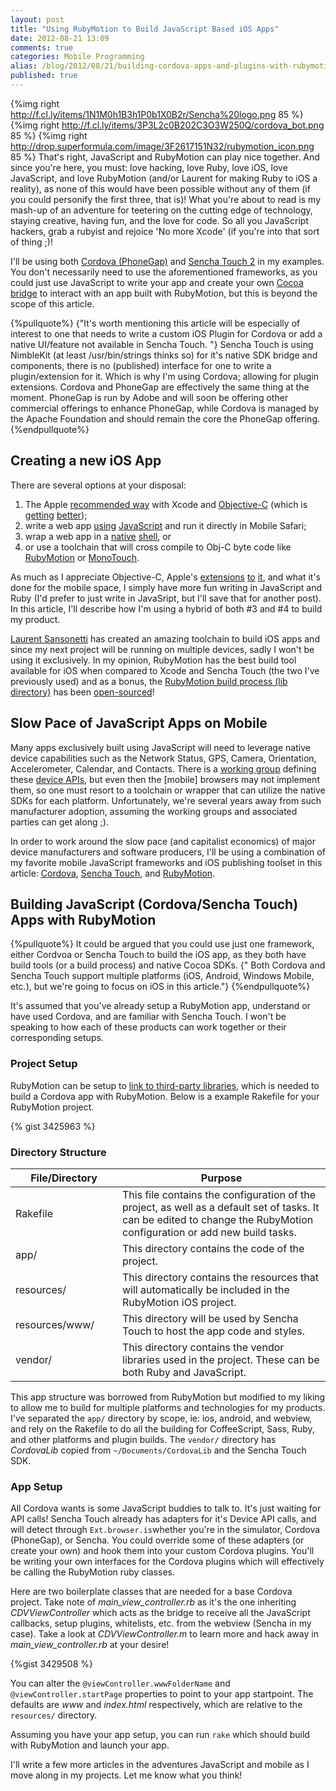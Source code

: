 ```yaml
---
layout: post
title: "Using RubyMotion to Build JavaScript Based iOS Apps"
date: 2012-08-21 13:09
comments: true
categories: Mobile Programming
alias: /blog/2012/08/21/building-cordova-apps-and-plugins-with-rubymotion/
published: true
---
```


{%img right http://f.cl.ly/items/1N1M0h1B3h1P0b1X0B2r/Sencha%20logo.png 85 %}
{%img right http://f.cl.ly/items/3P3L2c0B202C3O3W250Q/cordova_bot.png 85 %}
{%img right http://drop.superformula.com/image/3F2617151N32/rubymotion_icon.png 85 %}
That's right, JavaScript and RubyMotion can play nice together.  And since you're here, you must: love hacking, love Ruby, love iOS, love JavaScript, and love RubyMotion (and/or Laurent for making Ruby to iOS a reality), as none of this would have been possible without any of them (if you could personify the first three, that is)!  What you're about to read is my mash-up of an adventure for teetering on the cutting edge of technology, staying creative, having fun, and the love for code.  So all you JavaScript hackers, grab a rubyist and rejoice 'No more Xcode' (if you're into that sort of thing ;)!
 <!--more-->
I'll be using both [Cordova (PhoneGap)](http://incubator.apache.org/cordova/) and [Sencha Touch 2](http://www.sencha.com/products/touch/) in my examples.  You don't necessarily need to use the aforementioned frameworks, as you could just use JavaScript to write your app and create your own [Cocoa bridge](http://stackoverflow.com/a/9473941/484792) to interact with an app built with RubyMotion, but this is beyond the scope of this article.

{%pullquote%}
{"It's worth mentioning this article will be especially of interest to one that needs to write a custom iOS Plugin for Cordova or add a native UI/feature not available in Sencha Touch. "} Sencha Touch is using NimbleKit (at least /usr/bin/strings thinks so) for it's native SDK bridge and components, there is no (published) interface for one to write a plugin/extension for it.  Which is why I'm using Cordova; allowing for plugin extensions.  Cordova and PhoneGap are effectively the same thing at the moment.  PhoneGap is run by Adobe and will soon be offering other commercial offerings to enhance PhoneGap, while Cordova is managed by the Apache Foundation and should remain the core the PhoneGap offering.
{%endpullquote%}

## Creating a new iOS App

There are several options at your disposal: 

1. The Apple [recommended way](https://developer.apple.com/devcenter/ios/checklist/) with Xcode and [Objective-C](http://developer.apple.com/library/mac/#documentation/Cocoa/Conceptual/ObjectiveC/Introduction/introObjectiveC.html) (which is [getting](http://stackoverflow.com/a/9349981/484792) [better](http://clang.llvm.org/docs/ObjectiveCLiterals.html)); 
2. write a web app [using](http://www.sencha.com/products/touch/) [JavaScript](http://jquerymobile.com) and run it directly in Mobile Safari; 
3. wrap a web app in a [native](http://docs.sencha.com/touch/2-0/#!/guide/native_packaging) [shell](http://incubator.apache.org/cordova/), or
4. or use a toolchain that will cross compile to Obj-C byte code like [RubyMotion](http://www.rubymotion.com) or [MonoTouch](http://xamarin.com/monotouch/).

As much as I appreciate Objective-C, Apple's [extensions](http://clang.llvm.org/docs/LanguageExtensions.html#blocks) [to](http://clang.llvm.org/docs/LanguageExtensions.html#objc_arc) [it](http://clang.llvm.org/docs/LanguageExtensions.html#objc_object_literals_subscripting), and what it's done for the mobile space, I simply have more fun writing in JavaScript and Ruby (I'd prefer to just write in JavaSript, but I'll save that for another post).  In this article, I'll describe how I'm using a hybrid of both #3 and #4 to build my product.

[Laurent Sansonetti](http://www.hipbyte.com) has created an amazing toolchain to build iOS apps and since my next project will be running on multiple devices, sadly I won't be using it exclusively.  In my opinion, RubyMotion has the best build tool available for iOS when compared to Xcode and Sencha Touch (the two I've previously used) and as a bonus, the [RubyMotion build process (lib directory)](https://github.com/HipByte/RubyMotion) has been [open-sourced](http://blog.rubymotion.com/post/24197887535/community-open-source-updates)!  

## Slow Pace of JavaScript Apps on Mobile

Many apps exclusively built using JavaScript will need to leverage native device capabilities such as the Network Status, GPS, Camera, Orientation, Accelerometer, Calendar, and Contacts.  There is a [working group](http://www.w3.org/2009/dap/) defining these [device APIs](http://www.w3.org/2009/dap/), but even then the [mobile] browsers may not implement them, so one must resort to a toolchain or wrapper that can utilize the native SDKs for each platform.  Unfortunately, we're several years away from such manufacturer adoption, assuming the working groups and associated parties can get along ;).

In order to work around the slow pace (and capitalist economics) of major device manufacturers and software producers, I'll be using a combination of my favorite mobile JavaScript frameworks and iOS publishing toolset in this article: [Cordova](http://incubator.apache.org/cordova/), [Sencha Touch](http://www.sencha.com/products/touch/), and [RubyMotion](http://www.rubymotion.com).

## Building JavaScript (Cordova/Sencha Touch) Apps with RubyMotion

{%pullquote%}
It could be argued that you could use just one framework, either Cordvoa or Sencha Touch to build the iOS app, as they both have build tools (or a build process) and native Cocoa SDKs.  {" Both Cordova and Sencha Touch support multiple platforms (iOS, Android, Windows Mobile, etc.), but we're going to focus on iOS in this article."}
{%endpullquote%}

It's assumed that you've already setup a RubyMotion app, understand or have used Cordova, and are familiar with Sencha Touch.  I won't be speaking to how each of these products can work together or their corresponding setups.

### Project Setup

RubyMotion can be setup to [link to third-party libraries](http://www.rubymotion.com/developer-center/guides/project-management/#_using_3rd_party_libraries), which is needed to build a Cordova app with RubyMotion.  Below is a example Rakefile for your RubyMotion project.

{% gist 3425963 %}

### Directory Structure

<table>
    <thead>
    <tr>
        <th style="width: 155px">
            File/Directory
        </th>
        <th>
            Purpose
        </th>
    </tr>
    </thead>
    <tr>
        <td>
            Rakefile
        </td>
        <td>
            This file contains the configuration of the project, as well as a default set of tasks. It can be edited to change the RubyMotion configuration or add new build tasks.
        </td>
    </tr>
     <tr>
        <td>
            app/
        </td>
        <td>
            This directory contains the code of the project.
        </td>
    </tr>
    <tr>
        <td>
            resources/
        </td>
        <td>
            This directory contains the resources that will automatically be included in the RubyMotion iOS project.
        </td>
    </tr>
    <tr>
        <td>
            resources/www/
        </td>
        <td>
            This directory will be used by Sencha Touch to host the app code and styles.
        </td>
    </tr>
    <tr>
        <td>
            vendor/
        </td>
        <td>
            This directory contains the vendor libraries used in the project.  These can be both Ruby and JavaScript.
        </td>
    </tr>
</table>

This app structure was borrowed from RubyMotion but modified to my liking to allow me to build for multiple platforms and technologies for my products.  I've separated the ```app/``` directory by scope, ie: ios, android, and webview, and rely on the Rakefile to do all the building for CoffeeScript, Sass, Ruby, and other platforms and plugin builds.  The ```vendor/``` directory has *CordovaLib* copied from ```~/Documents/CordovaLib``` and the Sencha Touch SDK.

### App Setup

All Cordova wants is some JavaScript buddies to talk to.  It's just waiting for API calls!  Sencha Touch already has adapters for it's Device API calls, and will detect through ```Ext.browser.is```whether you're in the simulator, Cordova (PhoneGap), or Sencha.  You could override some of these adapters (or create your own) and hook them into your custom Cordova plugins.  You'll be writing your own interfaces for the Cordova plugins which will effectively be calling the RubyMotion ruby classes.

Here are two boilerplate classes that are needed for a base Cordova project.  Take note of *main_view_controller.rb* as it's the one inheriting *CDVViewController* which acts as the bridge to receive all the JavaScript callbacks, setup plugins, whitelists, etc. from the webview (Sencha in my case).  Take a look at *CDVViewController.m* to learn more and hack away in *main_view_controller.rb* at your desire!

{%gist 3429508 %}

You can alter the ```@viewController.wwwFolderName``` and ```@viewController.startPage``` properties to point to your app startpoint.  The defaults are *www* and *index.html* respectively, which are relative to the ```resources/``` directory.

Assuming you have your app setup, you can run ```rake``` which should build with RubyMotion and launch your app.

I'll write a few more articles in the adventures JavaScript and mobile as I move along in my projects.  Let me know what you think!
